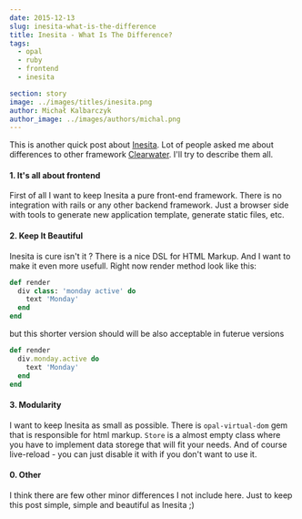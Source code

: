 ```yaml
---
date: 2015-12-13
slug: inesita-what-is-the-difference
title: Inesita - What Is The Difference?
tags:
  - opal
  - ruby
  - frontend
  - inesita

section: story
image: ../images/titles/inesita.png
author: Michał Kalbarczyk
author_image: ../images/authors/michal.png
---
```


This is another quick post about [Inesita](http://inesita-rb.github.io/). Lot of people asked me about differences to other framework [Clearwater](https://github.com/clearwater-rb/clearwater).
I'll try to describe them all.

#### 1. It's all about frontend

First of all I want to keep Inesita a pure front-end framework. There is no integration with rails or any other backend framework.
Just a browser side with tools to generate new application template, generate static files, etc.

#### 2. Keep It Beautiful

Inesita is cure isn't it ? There is a nice DSL for HTML Markup. And I want to make it even more usefull.
Right now render method look like this:

```ruby
def render
  div class: 'monday active' do
    text 'Monday'
  end
end
```

but this shorter version should will be also acceptable in futerue versions

```ruby
def render
  div.monday.active do
    text 'Monday'
  end
end
```

#### 3. Modularity

I want to keep Inesita as small as possible. There is `opal-virtual-dom` gem that is responsible for html markup.
`Store` is a almost empty class where you have to implement data storege that will fit your needs.
And of course live-reload - you can just disable it with if you don't want to use it.

#### 0. Other

I think there are few other minor differences I not include here. Just to keep this post simple, simple and beautiful as Inesita ;)

